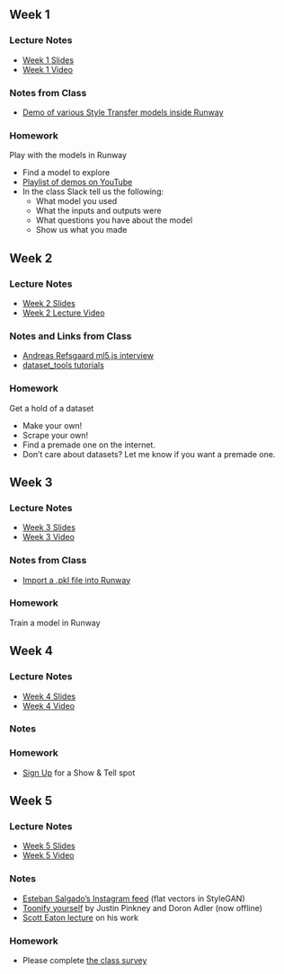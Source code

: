 ## Week 1

### Lecture Notes
- [Week 1 Slides](https://docs.google.com/presentation/d/1nRR_5SVK2ddNcw2kSAEyMUaf6jb_YigME9iMvrVhlbU/edit?usp=sharing)
- [Week 1 Video](https://youtu.be/oXPSmBD1s_c)

### Notes from Class
- [Demo of various Style Transfer models inside Runway](https://www.youtube.com/watch?v=hVnYoOe84cE)

### Homework
Play with the models in Runway
- Find a model to explore
- [Playlist of demos on YouTube](https://www.youtube.com/playlist?list=PLWuCzxqIpJs9O0nxlcauZHS8ORM2AsBkw)
- In the class Slack tell us the following:
	- What model you used
	- What the inputs and outputs were
	- What questions you have about the model
	- Show us what you made
	
## Week 2

### Lecture Notes
- [Week 2 Slides](https://docs.google.com/presentation/d/17DHF72LWPM1W06nqAPMnNfvm8xQIrxhq8RXldeH-xX0/edit?usp=sharing)
- [Week 2 Lecture Video](https://youtu.be/UYfDlDFde_w)

### Notes and Links from Class
- [Andreas Refsgaard ml5.js interview](https://medium.com/processing-foundation/from-simple-to-advanced-ml5-js-70d6730b360b)
- [dataset_tools tutorials](https://www.youtube.com/playlist?list=PLWuCzxqIpJs9v81cWpRC7nm94eTMtohHq)

### Homework
Get a hold of a dataset
- Make your own!
- Scrape your own! 
- Find a premade one on the internet. 
- Don’t care about datasets? Let me know if you want a premade one.

## Week 3

### Lecture Notes
- [Week 3 Slides](https://docs.google.com/presentation/d/1ie_x-uHm-kb9jQEOzU--15LrSP_liW4dtGE_2YRqtPE/edit?usp=sharing)
- [Week 3 Video](https://youtu.be/5TVVJ59zXV8)

### Notes from Class
- [Import a .pkl file into Runway](https://youtu.be/pqVkLaBnTKI)

### Homework
Train a model in Runway

## Week 4

### Lecture Notes
- [Week 4 Slides](https://docs.google.com/presentation/d/1W0ATJcSVF8zJ0wMOOEgAtfrCKA1RPHvn7ISTUwoksIQ/edit?usp=sharing)
- [Week 4 Video](https://youtu.be/UccdZ__zdgs)

### Notes

### Homework
- [Sign Up](https://docs.google.com/spreadsheets/d/1FO5-nF47Im2e74vZOVLTzOnt3m9G8AyeeqtJuE0pGgc/edit?usp=sharing) for a Show & Tell spot

## Week 5

### Lecture Notes
- [Week 5 Slides](https://docs.google.com/presentation/d/1ULzubJOvMn5K0VFj-pGvb9KqjvoVdBWJg2wfE8kA-7w/edit?usp=sharing)
- [Week 5 Video](https://youtu.be/fAFNfQXH7IA)

### Notes
- [Esteban Salgado’s Instagram feed](https://www.instagram.com/salyaku_ai/) (flat vectors in StyleGAN)
- [Toonify yourself](https://toonify.justinpinkney.com/) by Justin Pinkney and Doron Adler (now offline)
- [Scott Eaton lecture](https://www.youtube.com/watch?v=TN7Ydx9ygPo) on his work

### Homework
- Please complete [the class survey](https://docs.google.com/forms/d/e/1FAIpQLSdefBO7RM_FdDtTno2cmX0c-g1HbL1oWQZrphwTqJtw2r9dHw/viewform?usp=sf_link)

